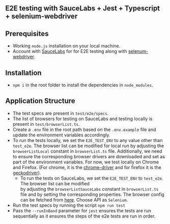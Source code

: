 ## E2E testing with SauceLabs + Jest + Typescript + selenium-webdriver

## Prerequisites
- Working `node.js` installation on your local machine.
- Account with [SauceLabs](https://saucelabs.com/) for for E2E testing along with [selenum-webdriver](https://www.seleniumhq.org/).

## Installation
- `npm i` in the root folder to install the dependencies in `node_modules`.

## Application Structure
- The test specs are present in `test/e2e/specs`.
- The list of browsers for testing on SauceLabs and testing locally is present in `test/browserList.ts`.
- Create a `.env` file in the root path based on the `.env.example` file and update the environment variables accordingly.
- To run the tests locally, we set the `E2E_TEST_ENV` to any value other than `test_e2e`. The browser list can be
    modified for local run by adjusting the `browserListLocal` constant in `browserList.ts` file. Additionally, we need
    to ensure the corresponding browser drivers are downloaded and set as part of the environment variables. For now,
    we test locally on Chrome and Firefox. (For chrome, it is the [chrome-driver](http://chromedriver.chromium.org/downloads)
    and for firefox it is the [geckodriver](https://github.com/mozilla/geckodriver/releases)).
    -  To run the tests on SauceLabs, we set the `E2E_TEST_ENV` to `test_e2e`. The browser list can be modified  
    by adjusting the `browserListSauceLabs` constant in `browserList.ts` file and by setting the corresponding properties.
    The browser config can be fetched from [here](https://wiki.saucelabs.com/display/DOCS/Platform+Configurator#/). Choose API as `Selenium`.
- Run the test specs by running the script `npm run test`
- Pass the `--runInBand` parameter for `jest` ensures the tests are run sequentially as it ensures the steps of the e2e tests are run in order.

